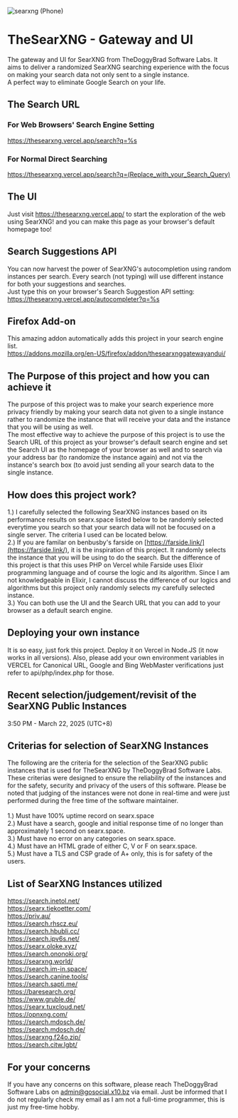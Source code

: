 ![searxng (Phone)](https://github.com/user-attachments/assets/f92b0312-a375-4ede-9125-83143b559145)
# TheSearXNG - Gateway and UI
The gateway and UI for SearXNG from TheDoggyBrad Software Labs. It aims to deliver a randomized SearXNG searching experience with the focus on making your search data not only sent to a single instance.<br>
A perfect way to eliminate Google Search on your life.

## The Search URL
### For Web Browsers' Search Engine Setting
https://thesearxng.vercel.app/search?q=%s

### For Normal Direct Searching 
https://thesearxng.vercel.app/search?q=(Replace_with_your_Search_Query)

## The UI
Just visit https://thesearxng.vercel.app/ to start the exploration of the web using SearXNG! and you can make this page as your browser's default homepage too!
## Search Suggestions API
You can now harvest the power of SearXNG's autocompletion using random instances per search. Every search (not typing) will use different instance for both your suggestions and searches.<br>
Just type this on your browser's Search Suggestion API setting:<br>
https://thesearxng.vercel.app/autocompleter?q=%s

## Firefox Add-on
This amazing addon automatically adds this project in your search engine list.<br>
https://addons.mozilla.org/en-US/firefox/addon/thesearxnggatewayandui/

## The Purpose of this project and how you can achieve it
The purpose of this project was to make your search experience more privacy friendly by making your search data not given to a single instance rather to randomize the instance that will receive your data and the instance that you will be using as well. <br>
The most effective way to achieve the purpose of this project is to use the Search URL of this project as your browser's default search engine and set the Search UI as the homepage of your browser as well and to search via your address bar (to randomize the instance again) and not via the instance's search box (to avoid just sending all your search data to the single instance.

## How does this project work?
1.) I carefully selected the following SearXNG instances based on its performance results on searx.space listed below to be randomly selected everytime you search so that your search data will not be focused on a single server. The criteria I used can be located below.<br>
2.) If you are familar on benbusby's farside on [https://farside.link/](https://farside.link/), it is the inspiration of this project. It randomly selects the instance that you will be using to do the search. But the difference of this project is that this uses PHP on Vercel while Farside uses Elixir programming language and of course the logic and its algorithm. Since I am not knowledgeable in Elixir, I cannot discuss the difference of our logics and algorithms but this project only randomly selects my carefully selected instance.<br>
3.) You can both use the UI and the Search URL that you can add to your browser as a default search engine.

## Deploying your own instance
It is so easy, just fork this project. Deploy it on Vercel in Node.JS (it now works in all versions). Also, please add your own environment variables in VERCEL for Canonical URL, Google and Bing WebMaster verifications just refer to api/php/index.php for those.

## Recent selection/judgement/revisit of the SearXNG Public Instances
3:50 PM - March 22, 2025 (UTC+8)

## Criterias for selection of SearXNG Instances
The following are the criteria for the selection of the SearXNG public instances that is used for TheSearXNG by TheDoggyBrad Software Labs. These criterias were designed to ensure the reliability of the instances and for the safety, security and privacy of the users of this software. Please be noted that judging of the instances were not done in real-time and were just performed during the free time of the software maintainer.<br><br>
1.) Must have 100% uptime record on searx.space<br>
2.) Must have a search, google and initial response time of no longer than approximately 1 second on searx.space.<br>
3.) Must have no error on any categories on searx.space.<br>
4.) Must have an HTML grade of either C, V or F on searx.space.<br>
5.) Must have a TLS and CSP grade of A+ only, this is for safety of the users.<br>

## List of SearXNG Instances utilized
https://search.inetol.net/<br>
https://searx.tiekoetter.com/<br>
https://priv.au/<br>
https://search.rhscz.eu/<br>
https://search.hbubli.cc/<br>
https://search.ipv6s.net/<br>
https://searx.oloke.xyz/<br>
https://search.ononoki.org/<br>
https://searxng.world/<br>
https://search.im-in.space/<br>
https://search.canine.tools/<br>
https://search.sapti.me/<br>
https://baresearch.org/<br>
https://www.gruble.de/<br>
https://searx.tuxcloud.net/<br>
https://opnxng.com/<br>
https://search.mdosch.de/<br>
https://search.mdosch.de/<br>
https://searxng.f24o.zip/<br>
https://search.citw.lgbt/

## For your concerns
If you have any concerns on this software, please reach TheDoggyBrad Software Labs on admin@gosocial.x10.bz via email. Just be informed that I do not regularly check my email as I am not a full-time programmer, this is just my free-time hobby.
